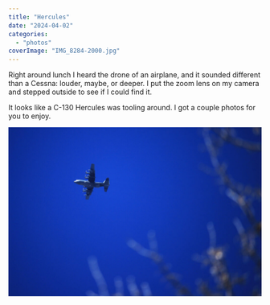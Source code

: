 ```yaml
---
title: "Hercules"
date: "2024-04-02"
categories: 
  - "photos"
coverImage: "IMG_8284-2000.jpg"
---
```


Right around lunch I heard the drone of an airplane, and it sounded different than a Cessna: louder, maybe, or deeper. I put the zoom lens on my camera and stepped outside to see if I could find it.

It looks like a C-130 Hercules was tooling around. I got a couple photos for you to enjoy.

![A C-130 Hercules high in the sky, with some bare tree branches in the foreground](images/IMG_8274-2000-1024x682.jpg)

